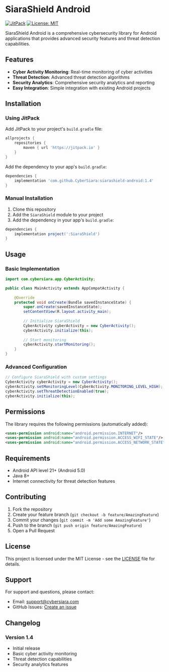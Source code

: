 # SiaraShield Android

[![JitPack](https://jitpack.io/v/CyberSiara/siarashield-android.svg)](https://jitpack.io/#CyberSiara/siarashield-android)
[![License: MIT](https://img.shields.io/badge/License-MIT-yellow.svg)](https://opensource.org/licenses/MIT)

SiaraShield Android is a comprehensive cybersecurity library for Android applications that provides advanced security features and threat detection capabilities.

## Features

- **Cyber Activity Monitoring**: Real-time monitoring of cyber activities
- **Threat Detection**: Advanced threat detection algorithms
- **Security Analytics**: Comprehensive security analytics and reporting
- **Easy Integration**: Simple integration with existing Android projects

## Installation

### Using JitPack

Add JitPack to your project's `build.gradle` file:

```gradle
allprojects {
    repositories {
        maven { url 'https://jitpack.io' }
    }
}
```

Add the dependency to your app's `build.gradle`:

```gradle
dependencies {
    implementation 'com.github.CyberSiara:siarashield-android:1.4'
}
```

### Manual Installation

1. Clone this repository
2. Add the `SiaraShield` module to your project
3. Add the dependency in your app's `build.gradle`:

```gradle
dependencies {
    implementation project(':SiaraShield')
}
```

## Usage

### Basic Implementation

```java
import com.cybersiara.app.CyberActivity;

public class MainActivity extends AppCompatActivity {
    
    @Override
    protected void onCreate(Bundle savedInstanceState) {
        super.onCreate(savedInstanceState);
        setContentView(R.layout.activity_main);
        
        // Initialize SiaraShield
        CyberActivity cyberActivity = new CyberActivity();
        cyberActivity.initialize(this);
        
        // Start monitoring
        cyberActivity.startMonitoring();
    }
}
```

### Advanced Configuration

```java
// Configure SiaraShield with custom settings
CyberActivity cyberActivity = new CyberActivity();
cyberActivity.setMonitoringLevel(CyberActivity.MONITORING_LEVEL_HIGH);
cyberActivity.setThreatDetectionEnabled(true);
cyberActivity.initialize(this);
```

## Permissions

The library requires the following permissions (automatically added):

```xml
<uses-permission android:name="android.permission.INTERNET"/>
<uses-permission android:name="android.permission.ACCESS_WIFI_STATE"/>
<uses-permission android:name="android.permission.ACCESS_NETWORK_STATE"/>
```

## Requirements

- Android API level 21+ (Android 5.0)
- Java 8+
- Internet connectivity for threat detection features

## Contributing

1. Fork the repository
2. Create your feature branch (`git checkout -b feature/AmazingFeature`)
3. Commit your changes (`git commit -m 'Add some AmazingFeature'`)
4. Push to the branch (`git push origin feature/AmazingFeature`)
5. Open a Pull Request

## License

This project is licensed under the MIT License - see the [LICENSE](LICENSE) file for details.

## Support

For support and questions, please contact:
- Email: support@cybersiara.com
- GitHub Issues: [Create an issue](https://github.com/CyberSiara/siarashield-android/issues)

## Changelog

### Version 1.4
- Initial release
- Basic cyber activity monitoring
- Threat detection capabilities
- Security analytics features